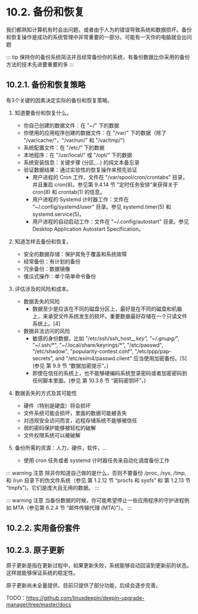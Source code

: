 # 10.2. 备份和恢复

我们都熟知计算机有时会出问题，或者由于人为的错误导致系统和数据损坏。备份和恢复操作是成功的系统管理中非常重要的一部分。可能有一天你的电脑就会出问题

::: tip
保持你的备份系统简洁并且经常备份你的系统，有备份数据比你采用的备份方法的技术先进要重要的多
:::

## 10.2.1. 备份和恢复策略

有3个关键的因素决定实际的备份和恢复策略。

1. 知道要备份和恢复什么。
   - 你自己创建的数据文件：在 "~/" 下的数据
   - 你使用的应用程序创建的数据文件：在 "/var/" 下的数据（除了 "/var/cache/"，"/var/run/" 和 "/var/tmp/")
   - 系统配置文件：在 "/etc/” 下的数据
   - 本地程序：在 "/usr/local/" 或 "/opt/" 下的数据
   - 系统安装信息：关键步骤 (分区,...) 的纯文本备忘录
   - 验证数据结果：通过实验性的恢复操作来预先验证
     - 用户进程的 Cron 工作，文件在 "/var/spool/cron/crontabs" 目录，并且重启 cron(8)。参见第 9.4.14 节 “定时任务安排”来获得关于 cron(8) 和 crontab(1) 的信息。
     - 用户进程的 Systemd 计时器工作：文件在 "~/.config/systemd/user" 目录。参见 systemd.timer(5) 和 systemd.service(5)。
     - 用户进程的自动启动工作：文件在 "~/.config/autostart" 目录。参见 Desktop Application Autostart Specification。
2. 知道怎样去备份和恢复。
   - 安全的数据存储：保护其免于覆盖和系统故障
   - 经常备份：有计划的备份
   - 冗余备份：数据镜像
   - 傻瓜式操作：单个简单命令备份
3. 评估涉及的风险和成本。
   - 数据丢失的风险
     - 数据至少是应该在不同的磁盘分区上，最好是在不同的磁盘和机器上，来承受文件系统发生的损坏。重要数据最好存储在一个只读文件系统上。[4]
   - 数据非法访问的风险
     - 敏感的身份数据，比如 "/etc/ssh/ssh_host_*_key", "~/.gnupg/*", "~/.ssh/*", "~/.local/share/keyrings/*", "/etc/passwd", "/etc/shadow", "popularity-contest.conf", "/etc/ppp/pap-secrets", and "/etc/exim4/passwd.client" 应当使用加密备份。[5] (参见 第 9.9 节 “数据加密提示”。)
     - 即使在信任的系统上，也不能够硬编码系统登录密码或者加密密码到任何脚本里面。(参见 第 10.3.6 节 “密码密钥环”。)
4. 数据丢失的方式及其可能性
   - 硬件（特别是硬盘）将会损坏
   - 文件系统可能会损坏，里面的数据可能被丢失
   - 对违规安全访问而言，远程存储系统不能够被信任
   - 弱的密码保护能够被轻松的破解
   - 文件权限系统可以被破解

5. 备份所需的资源：人力，硬件，软件，…
   - 使用 cron 任务或者 systemd 计时器任务来自动化调度备份工作

::: warning 注意
除非你知道自己做的是什么，否则不要备份 /proc, /sys, /tmp, 和 /run 目录下的伪文件系统（参见 第 1.2.12 节 “procfs 和 sysfs” 和 第 1.2.13 节 “tmpfs”)。它们是庞大且无用的数据。
:::

::: warning 注意
当备份数据的时候，你可能希望停止一些应用程序的守护进程例如 MTA（参见第 6.2.4 节 “邮件传输代理 (MTA)”）。
:::

## 10.2.2. 实用备份套件


## 10.2.3. 原子更新

原子更新是指在更新过程中，如果更新失败，系统能够自动回滚到更新前的状态。这样就能够保证系统的稳定性。

原子更新尚未全量提供，目前只提供了部分功能，后续会逐步完善。

TODO：https://github.com/linuxdeepin/deepin-upgrade-manager/tree/master/docs
